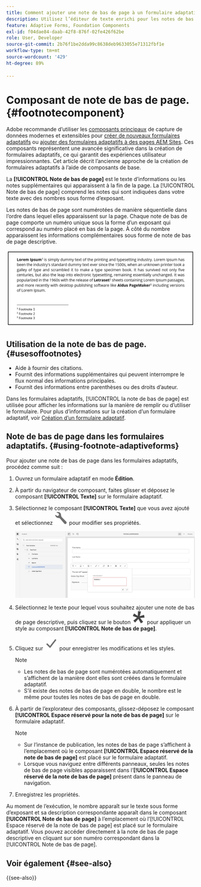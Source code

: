 ```yaml
---
title: Comment ajouter une note de bas de page à un formulaire adaptatif ?
description: Utilisez l’éditeur de texte enrichi pour les notes de bas de page dans un formulaire adaptatif.
feature: Adaptive Forms, Foundation Components
exl-id: f04dae84-daab-42f8-876f-02fe426f62be
role: User, Developer
source-git-commit: 2b76f1be2dda99c8638deb9633055e71312fbf1e
workflow-type: tm+mt
source-wordcount: '429'
ht-degree: 89%

---
```


# Composant de note de bas de page. {#footnotecomponent}

<span class="preview"> Adobe recommande d’utiliser les [composants principaux](https://experienceleague.adobe.com/docs/experience-manager-core-components/using/adaptive-forms/introduction.html?lang=fr) de capture de données modernes et extensibles pour [créer de nouveaux formulaires adaptatifs](/help/forms/creating-adaptive-form-core-components.md) ou [ajouter des formulaires adaptatifs à des pages AEM Sites](/help/forms/create-or-add-an-adaptive-form-to-aem-sites-page.md). Ces composants représentent une avancée significative dans la création de formulaires adaptatifs, ce qui garantit des expériences utilisateur impressionnantes. Cet article décrit l’ancienne approche de la création de formulaires adaptatifs à l’aide de composants de base. </span>

La **[!UICONTROL Note de bas de page]** est le texte d’informations ou les notes supplémentaires qui apparaissent à la fin de la page. La [!UICONTROL Note de bas de page] comprend les notes qui sont indiquées dans votre texte avec des nombres sous forme d’exposant.

Les notes de bas de page sont numérotées de manière séquentielle dans l’ordre dans lequel elles apparaissent sur la page. Chaque note de bas de page comporte un numéro unique sous la forme d’un exposant qui correspond au numéro placé en bas de la page. À côté du nombre apparaissent les informations complémentaires sous forme de note de bas de page descriptive.

![Note de bas de page descriptive.](/help/forms/assets/footnote_description.png)


## Utilisation de la note de bas de page. {#usesoffootnotes}

* Aide à fournir des citations.
* Fournit des informations supplémentaires qui peuvent interrompre le flux normal des informations principales.
* Fournit des informations entre parenthèses ou des droits d’auteur.

Dans les formulaires adaptatifs, [!UICONTROL la note de bas de page] est utilisée pour afficher les informations sur la manière de remplir ou d’utiliser le formulaire. Pour plus d’informations sur la création d’un formulaire adaptatif, voir [Création d’un formulaire adaptatif](https://experienceleague.adobe.com/docs/experience-manager-cloud-service/content/forms/create-an-adaptive-form/create-an-adaptive-form-on-forms-cs/creating-adaptive-form.html?lang=fr).

## Note de bas de page dans les formulaires adaptatifs. {#using-footnote-adaptiveforms}

Pour ajouter une note de bas de page dans les formulaires adaptatifs, procédez comme suit :
1. Ouvrez un formulaire adaptatif en mode **Édition**.
1. À partir du navigateur de composant, faites glisser et déposez le composant **[!UICONTROL Texte]** sur le formulaire adaptatif.
1. Sélectionnez le composant **[!UICONTROL Texte]** que vous avez ajouté et sélectionnez ![cmppr](assets/configure-icon.svg) pour modifier ses propriétés.

   ![Note de bas de page dans les formulaires adaptatifs.](/help/forms/assets/footnote_rte.png)

1. Sélectionnez le texte pour lequel vous souhaitez ajouter une note de bas de page descriptive, puis cliquez sur le bouton ![étoile](/help/forms/assets/asterisk.svg) pour appliquer un style au composant **[!UICONTROL Note de bas de page]**.

1. Cliquez sur ![check](/help/forms/assets/save_icon.svg) pour enregistrer les modifications et les styles.

   >[!NOTE]
   >
   >* Les notes de bas de page sont numérotées automatiquement et s’affichent de la manière dont elles sont créées dans le formulaire adaptatif.
   >* S’il existe des notes de bas de page en double, le nombre est le même pour toutes les notes de bas de page en double.

1. À partir de l’explorateur des composants, glissez-déposez le composant **[!UICONTROL Espace réservé pour la note de bas de page]** sur le formulaire adaptatif.
   >[!NOTE]
   >
   >* Sur l’instance de publication, les notes de bas de page s’affichent à l’emplacement où le composant **[!UICONTROL Espace réservé de la note de bas de page]** est placé sur le formulaire adaptatif.
   >* Lorsque vous naviguez entre différents panneaux, seules les notes de bas de page visibles apparaissent dans l’**[!UICONTROL Espace réservé de la note de bas de page]** présent dans le panneau de navigation.

1. Enregistrez les propriétés.

Au moment de l’exécution, le nombre apparaît sur le texte sous forme d’exposant et sa description correspondante apparaît dans le composant **[!UICONTROL Note de bas de page]** à l’emplacement où l’[!UICONTROL Espace réservé de la note de bas de page] est placé sur le formulaire adaptatif. Vous pouvez accéder directement à la note de bas de page descriptive en cliquant sur son numéro correspondant dans la [!UICONTROL Note de bas de page].


## Voir également {#see-also}

{{see-also}}